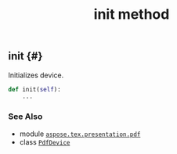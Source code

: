 ﻿---
title: init method
second_title: Aspose.TeX for Python via .NET API References
description: 
type: docs
weight: 120
url: /python-net/aspose.tex.presentation.pdf/pdfdevice/init/
is_root: false
---

## init {#}

Initializes device.



```python
def init(self):
    ...
```





### See Also
* module [`aspose.tex.presentation.pdf`](../../)
* class [`PdfDevice`](/tex/python-net/aspose.tex.presentation.pdf/pdfdevice)
